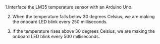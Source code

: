 1.Interface the LM35 temperature sensor with an Arduino Uno.

2. When the temperature falls below 30 degrees Celsius, we are making the onboard LED blink every 250 milliseconds.

3. If the temperature rises above 30 degrees Celsius, we are making the onboard LED blink every 500 milliseconds.
